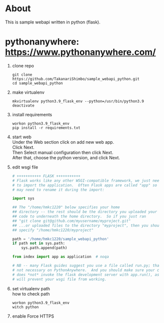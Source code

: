 # About
This is sample webapi written in python (flask).

# pythonanywhere: https://www.pythonanywhere.com/
1. clone repo
    ```commandline
    git clone https://github.com/TakanariShimbo/sample_webapi_python.git
    cd sample_webapi_python
    ```
   
2. make virtualenv
    ```commandline
    mkvirtualenv python3.9_flask_env --python=/usr/bin/python3.9
    deactivate
    ```
   
3. install requirements
    ```commandline
    workon python3.9_flask_env
    pip install -r requirements.txt
    ```
   
4. start web  
    Under the Web section click on add new web app.  
    Click Next.  
    Then Select manual configuration then click Next.  
    After that, choose the python version, and click Next.

5. edit wsgi file
    ```python
    # +++++++++++ FLASK +++++++++++
    # Flask works like any other WSGI-compatible framework, we just need
    # to import the application.  Often Flask apps are called "app" so we
    # may need to rename it during the import:
    
    import sys
    
    ## The "/home/hmkc1220" below specifies your home
    ## directory -- the rest should be the directory you uploaded your Flask
    ## code to underneath the home directory.  So if you just ran
    ## "git clone git@github.com/myusername/myproject.git"
    ## ...or uploaded files to the directory "myproject", then you should
    ## specify "/home/hmkc1220/myproject"
    
    path = '/home/hmkc1220/sample_webapi_python'
    if path not in sys.path:
        sys.path.append(path)
    
    from index import app as application  # noqa
    
    # NB -- many Flask guides suggest you use a file called run.py; that's
    # not necessary on PythonAnywhere.  And you should make sure your code
    # does *not* invoke the flask development server with app.run(), as it
    # will prevent your wsgi file from working.
    ```
   
6. set virtualenv path  
    how to check path
    ```commandline
    workon python3.9_flask_env
    witch python
    ```
   
7. enable Force HTTPS

